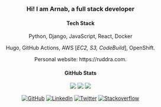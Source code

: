 <h3 align="center">Hi! I am Arnab, a full stack developer</h3>
<h4 align="center">Tech Stack</h4>
<p align="center">Python, Django, JavaScript, React, Docker</p>
<p align="center">Hugo, GitHub Actions, AWS [<em>EC2, S3, CodeBuild</em>], OpenShift.</p>
<p align="center">Personal website: https://ruddra.com.</p>
<h4 align="center">GitHub Stats</h4>
<p align="center">
  <img src ="https://github-readme-stats.vercel.app/api?username=ruddra&show_icons=true&theme=onedark&count_private=true">
  <img src ="https://github-readme-stats.vercel.app/api/top-langs/?username=ruddra&layout=compact&hide_border=true&theme=onedark">
  <img src = "https://github-readme-streak-stats.herokuapp.com?user=ruddra&theme=onedark&hide_border=true">
</p>
<p align="center">
	<a href="https://github.com/ruddra"><img src="https://img.shields.io/github/followers/ruddra.svg?label=GitHub&style=social" alt="GitHub"></a>
	<a href="https://www.linkedin.com/in/ruddraarnab"><img src="https://img.shields.io/badge/LinkedIn--_.svg?style=social&logo=linkedin" alt="LinkedIn"></a>
	<a href="https://twitter.com/ruddraarnab"><img src="https://img.shields.io/twitter/follow/ruddra?label=Twitter&style=social" alt="Twitter"></a>
    <a href="https://stackoverflow.com/users/2696165/ruddra"><img src="https://img.shields.io/stackexchange/stackoverflow/r/2696165?label=stackoverflow&style=plastic" alt="Stackoverflow"></a>
</p>
